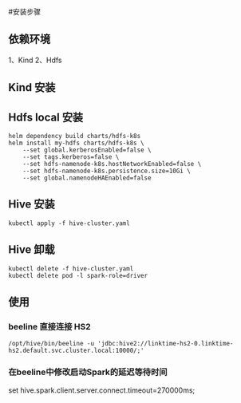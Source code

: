 #安装步骤

## 依赖环境
1、Kind
2、Hdfs

## Kind 安装



## Hdfs local 安装

```shell
helm dependency build charts/hdfs-k8s
helm install my-hdfs charts/hdfs-k8s \
    --set global.kerberosEnabled=false \
    --set tags.kerberos=false \
    --set hdfs-namenode-k8s.hostNetworkEnabled=false \
    --set hdfs-namenode-k8s.persistence.size=10Gi \
    --set global.namenodeHAEnabled=false
```

## Hive 安装

```shell
kubectl apply -f hive-cluster.yaml
```


## Hive 卸载

```shell
kubectl delete -f hive-cluster.yaml
kubectl delete pod -l spark-role=driver
```

## 使用

### beeline 直接连接 HS2

```shell
/opt/hive/bin/beeline -u 'jdbc:hive2://linktime-hs2-0.linktime-hs2.default.svc.cluster.local:10000/;'
```
### 在beeline中修改启动Spark的延迟等待时间
set hive.spark.client.server.connect.timeout=270000ms;
